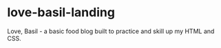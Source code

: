 # love-basil-landing
Love, Basil - a basic food blog built to practice and skill up my HTML and CSS.
